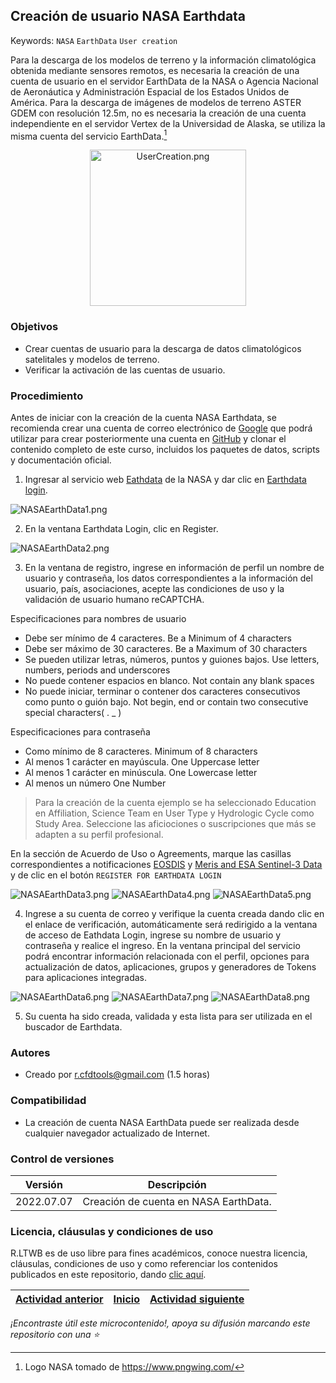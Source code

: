 ## Creación de usuario NASA Earthdata 
Keywords: `NASA` `EarthData` `User creation`

Para la descarga de los modelos de terreno y la información climatológica obtenida mediante sensores remotos, es necesaria la creación de una cuenta de usuario en el servidor EarthData de la NASA o Agencia Nacional de Aeronáutica y Administración Espacial de los Estados Unidos de América. Para la descarga de imágenes de modelos de terreno ASTER GDEM con resolución 12.5m, no es necesaria la creación de una cuenta independiente en el servidor Vertex de la Universidad de Alaska, se utiliza la misma cuenta del servicio EarthData.[^1]

<div align="center">
  <img alt="UserCreation.png" src="https://github.com/rcfdtools/R.LTWB/blob/main/.icons/NASA.png" width="250px">
</div>


### Objetivos

* Crear cuentas de usuario para la descarga de datos climatológicos satelitales y modelos de terreno.
* Verificar la activación de las cuentas de usuario.


### Procedimiento

Antes de iniciar con la creación de la cuenta NASA Earthdata, se recomienda crear una cuenta de correo electrónico de [Google](https://mail.google.com/) que podrá utilizar para crear posteriormente una cuenta en [GitHub](https://github.com/) y clonar el contenido completo de este curso, incluidos los paquetes de datos, scripts y documentación oficial.

1. Ingresar al servicio web [Eathdata](https://search.earthdata.nasa.gov) de la NASA y dar clic en [Earthdata login](https://d53njncz5taqi.cloudfront.net/login?ee=prod&state=https%3A%2F%2Fsearch.earthdata.nasa.gov%2Fsearch). 

![NASAEarthData1.png](https://github.com/rcfdtools/R.LTWB/blob/main/Section02/UserCreation/Screenshot/NASAEarthData1.png)

2. En la ventana Earthdata Login, clic en Register.

![NASAEarthData2.png](https://github.com/rcfdtools/R.LTWB/blob/main/Section02/UserCreation/Screenshot/NASAEarthData2.png)

3. En la ventana de registro, ingrese en información de perfil un nombre de usuario y contraseña, los datos correspondientes a la información del usuario, país, asociaciones, acepte las condiciones de uso y la validación de usuario humano reCAPTCHA.

Especificaciones para nombres de usuario  
* Debe ser mínimo de 4 caracteres. Be a Minimum of 4 characters
* Debe ser máximo de 30 caracteres. Be a Maximum of 30 characters
* Se pueden utilizar letras, números, puntos y guiones bajos. Use letters, numbers, periods and underscores
* No puede contener espacios en blanco. Not contain any blank spaces
* No puede iniciar, terminar o contener dos caracteres consecutivos como punto o guión bajo. Not begin, end or contain two consecutive special characters( . _ )

Especificaciones para contraseña  
* Como mínimo de 8 caracteres. Minimum of 8 characters
* Al menos 1 carácter en mayúscula. One Uppercase letter
* Al menos 1 carácter en minúscula. One Lowercase letter
* Al menos un número One Number

> Para la creación de la cuenta ejemplo se ha seleccionado Education en Affiliation, Science Team en User Type y Hydrologic Cycle como Study Area. Seleccione las aficiociones o suscripciones que más se adapten a su perfil profesional.

En la sección de Acuerdo de Uso o Agreements, marque las casillas correspondientes a notificaciones [EOSDIS](https://www.earthdata.nasa.gov/eosdis) y [Meris and ESA Sentinel-3 Data](https://earth.esa.int/eogateway/instruments/meris) y de clic en el botón `REGISTER FOR EARTHDATA LOGIN`

![NASAEarthData3.png](https://github.com/rcfdtools/R.LTWB/blob/main/Section02/UserCreation/Screenshot/NASAEarthData3.png)
![NASAEarthData4.png](https://github.com/rcfdtools/R.LTWB/blob/main/Section02/UserCreation/Screenshot/NASAEarthData4.png)
![NASAEarthData5.png](https://github.com/rcfdtools/R.LTWB/blob/main/Section02/UserCreation/Screenshot/NASAEarthData5.png)

4. Ingrese a su cuenta de correo y verifique la cuenta creada dando clic en el enlace de verificación, automáticamente será redirigido a la ventana de acceso de Eathdata Login, ingrese su nombre de usuario y contraseña y realice el ingreso. En la ventana principal del servicio podrá encontrar información relacionada con el perfil, opciones para actualización de datos, aplicaciones, grupos y generadores de Tokens para aplicaciones integradas.

![NASAEarthData6.png](https://github.com/rcfdtools/R.LTWB/blob/main/Section02/UserCreation/Screenshot/NASAEarthData6.png)
![NASAEarthData7.png](https://github.com/rcfdtools/R.LTWB/blob/main/Section02/UserCreation/Screenshot/NASAEarthData7.png)
![NASAEarthData8.png](https://github.com/rcfdtools/R.LTWB/blob/main/Section02/UserCreation/Screenshot/NASAEarthData8.png)

5. Su cuenta ha sido creada, validada y esta lista para ser utilizada en el buscador de Earthdata.


### Autores

* Creado por r.cfdtools@gmail.com (1.5 horas)


### Compatibilidad

* La creación de cuenta NASA EarthData puede ser realizada desde cualquier navegador actualizado de Internet.


### Control de versiones


| Versión      | Descripción                           |
|--------------|---------------------------------------|
| 2022.07.07 | Creación de cuenta en NASA EarthData. |


### Licencia, cláusulas y condiciones de uso

R.LTWB es de uso libre para fines académicos, conoce nuestra licencia, cláusulas, condiciones de uso y como referenciar los contenidos publicados en este repositorio, dando [clic aquí](https://github.com/rcfdtools/R.LTWB/wiki/License).


| [Actividad anterior]() | [Inicio](https://github.com/rcfdtools/R.LTWB/wiki) | [Actividad siguiente]()  |
|------------------------|----------------------------------------------------|----------------------------------------------------------------------------------------|

_¡Encontraste útil este microcontenido!, apoya su difusión marcando este repositorio con una ⭐_

[^1]: Logo NASA tomado de https://www.pngwing.com/